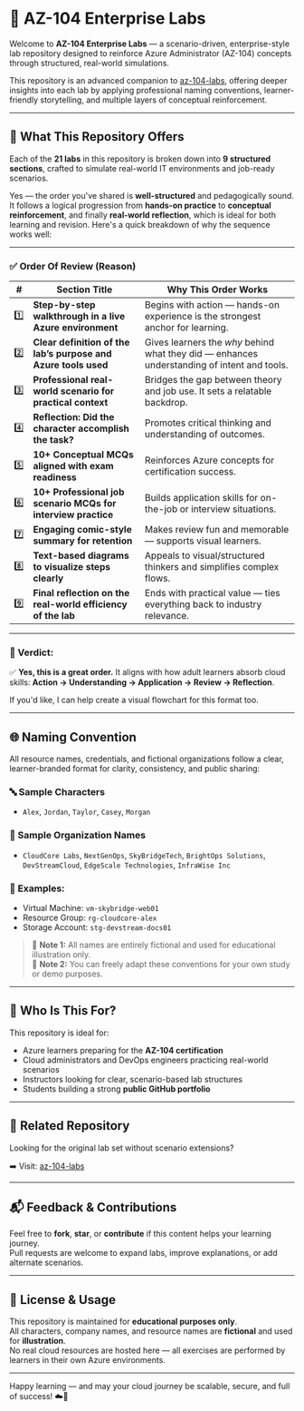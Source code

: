 # 🚀 AZ-104 Enterprise Labs

Welcome to **AZ-104 Enterprise Labs** — a scenario-driven, enterprise-style lab repository designed to reinforce Azure Administrator (AZ-104) concepts through structured, real-world simulations.

This repository is an advanced companion to [az-104-labs](https://github.com/yourusername/az-104-labs), offering deeper insights into each lab by applying professional naming conventions, learner-friendly storytelling, and multiple layers of conceptual reinforcement.

---

## 📌 What This Repository Offers

Each of the **21 labs** in this repository is broken down into **9 structured sections**, crafted to simulate real-world IT environments and job-ready scenarios.

Yes — the order you've shared is **well-structured** and pedagogically sound. It follows a logical progression from **hands-on practice** to **conceptual reinforcement**, and finally **real-world reflection**, which is ideal for both learning and revision. Here's a quick breakdown of why the sequence works well:

---

### ✅ Order Of Review (Reason)

| #   | Section Title                                                  | Why This Order Works                                                                        |
| --- | -------------------------------------------------------------- | ------------------------------------------------------------------------------------------- |
| 1️⃣ | **Step-by-step walkthrough in a live Azure environment**       | Begins with action — hands-on experience is the strongest anchor for learning.              |
| 2️⃣ | **Clear definition of the lab’s purpose and Azure tools used** | Gives learners the *why* behind what they did — enhances understanding of intent and tools. |
| 3️⃣ | **Professional real-world scenario for practical context**     | Bridges the gap between theory and job use. It sets a relatable backdrop.                   |
| 4️⃣ | **Reflection: Did the character accomplish the task?**         | Promotes critical thinking and understanding of outcomes.                                   |
| 5️⃣ | **10+ Conceptual MCQs aligned with exam readiness**            | Reinforces Azure concepts for certification success.                                        |
| 6️⃣ | **10+ Professional job scenario MCQs for interview practice**  | Builds application skills for on-the-job or interview situations.                           |
| 7️⃣ | **Engaging comic-style summary for retention**                 | Makes review fun and memorable — supports visual learners.                                  |
| 8️⃣ | **Text-based diagrams to visualize steps clearly**             | Appeals to visual/structured thinkers and simplifies complex flows.                         |
| 9️⃣ | **Final reflection on the real-world efficiency of the lab**   | Ends with practical value — ties everything back to industry relevance.                     |

---

### 🧠 Verdict:

✅ **Yes, this is a great order.**
It aligns with how adult learners absorb cloud skills: **Action → Understanding → Application → Review → Reflection**.

If you'd like, I can help create a visual flowchart for this format too.


---

## 🌐 Naming Convention

All resource names, credentials, and fictional organizations follow a clear, learner-branded format for clarity, consistency, and public sharing:

### 🔤 Sample Characters  
- `Alex`, `Jordan`, `Taylor`, `Casey`, `Morgan`

### 🏢 Sample Organization Names  
- `CloudCore Labs`, `NextGenOps`, `SkyBridgeTech`, `BrightOps Solutions`, `DevStreamCloud`, `EdgeScale Technologies`, `InfraWise Inc`

### 🧩 Examples:
- Virtual Machine: `vm-skybridge-web01`  
- Resource Group: `rg-cloudcore-alex`  
- Storage Account: `stg-devstream-docs01`

> 📎 **Note 1:** All names are entirely fictional and used for educational illustration only.  
> 📎 **Note 2:** You can freely adapt these conventions for your own study or demo purposes.

---

## 🎯 Who Is This For?

This repository is ideal for:
- Azure learners preparing for the **AZ-104 certification**
- Cloud administrators and DevOps engineers practicing real-world scenarios
- Instructors looking for clear, scenario-based lab structures
- Students building a strong **public GitHub portfolio**

---

## 🔄 Related Repository

Looking for the original lab set without scenario extensions?

➡️ Visit: [az-104-labs](https://github.com/yourusername/az-104-labs)

---

## 📬 Feedback & Contributions

Feel free to **fork**, **star**, or **contribute** if this content helps your learning journey.  
Pull requests are welcome to expand labs, improve explanations, or add alternate scenarios.

---

## 🧠 License & Usage

This repository is maintained for **educational purposes only**.  
All characters, company names, and resource names are **fictional** and used for **illustration**.  
No real cloud resources are hosted here — all exercises are performed by learners in their own Azure environments.

---

Happy learning — and may your cloud journey be scalable, secure, and full of success! ☁️🚀
